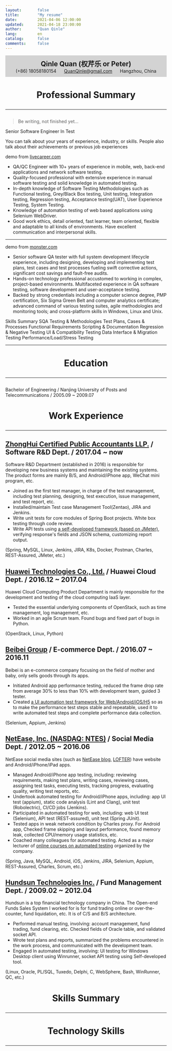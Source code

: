 ```yaml
---
layout:       false
title:        "My resume"
date:         2021-04-06 12:00:00
updated:      2021-04-18 23:00:00
author:       "Quan Qinle"
lang:         en
catalog:      false
comments:     false
---
```


<!DOCTYPE html>
<html lang="en">

<head>
    <meta charset="UTF-8">
    <link rel="apple-touch-icon" sizes="180x180" href="/images/apple-touch-icon-next.png">
    <link rel="icon" type="image/png" sizes="32x32" href="/images/favicon-32x32.ico">
    <link rel="icon" type="image/png" sizes="16x16" href="/images/favicon-16x16.png">
    <link rel="mask-icon" href="/images/logo.svg" color="#222">
    <link rel="stylesheet" href="/css/main.css">
    <meta property="article:author" content="权芹乐">
    <title>Peter Quan's resume</title>
</head>

<body>
<div class="main-inner content post posts-expand">

<div style="text-align: center; padding:10px; background-color: lightgray">
  <div style="font-size: 1.5em; font-weight: 700">Qinle Quan (权芹乐 or Peter)</div>
  <div>
    <span style="margin: 0 10px"> (+86) 18058180154</span>
    <span style="margin: 0 10px"><a href="mailto:quanqinle@gmail.com" target="_blank">QuanQinle@gmail.com</a></span>
    <span style="margin: 0 10px"> Hangzhou, China</span>
  </div>
</div>

# <div style="text-align:center">Professional Summary</div><hr>

> Be writing, not finished yet...

Senior Software Engineer In Test

You can talk about your years of experience, industry, or skills. People also talk about their achievements or previous job experiences

demo from [livecareer.com](https://www.livecareer.com/resume-search/r/software-test-engineer-7523c370e7854e43b62bb195c6c2639f)
+ QA/QC Engineer with 10+ years of experience in mobile, web, back-end applications and network software testing. 
+ Quality-focused professional with extensive experience in manual software testing and solid knowledge in automated testing. 
+ In-depth knowledge of Software Testing Methodologies such as Functional testing, Grey/Black Box testing, Unit testing, Integration testing, Regression testing, Acceptance testing(UAT), User Experience Testing, System Testing. 
+ Knowledge of automation testing of web based applications using Selenium WebDriver.
+ Good work ethics, detail oriented, fast learner, team oriented, flexible and adaptable to all kinds of environments. Have excellent communication and interpersonal skills.

<hr>

demo from [monster.com](https://www.monster.com/career-advice/article/sample-resume-qa-software-tester-experienced)
+ Senior software QA tester with full system development lifecycle experience, including designing, developing and implementing test plans, test cases and test processes fueling swift corrective actions, significant cost savings and fault-free audits.
+ Hands-on technology professional accustomed to working in complex, project-based environments. Multifaceted experience in QA software testing, software development and user-acceptance testing.
+ Backed by strong credentials including a computer science degree, PMP certification, Six Sigma Green Belt and computer analytics certificate; advanced command of various testing suites, agile methodologies and monitoring tools; and cross-platform skills in Windows, Linux and Unix.

Skills Summary
SQA Testing & Methodologies
Test Plans, Cases & Processes
Functional Requirements
Scripting & Documentation
Regression & Negative Testing
UI & Compatibility Testing
Data Interface & Migration Testing
Performance/Load/Stress Testing
<hr>

# <div style="text-align:center">Education</div><hr>

Bachelor of Engineering / Nanjing University of Posts and Telecommunications / 2005.09 ~ 2009.07


# <div style="text-align:center">Work Experience</div><hr>

## <a href="http://www.zhcpa.cn/en">ZhongHui Certified Public Accountants LLP.</a> / Software R&D Dept. / 2017.04 ~ now

Software R&D Department (established in 2016) is responsible for developing new business systems and maintaining the existing systems. The product forms are mainly B/S, and Android/iPhone app, WeChat mini program, etc.

- Joined as the first test manager, in charge of the test management, including test planning, designing, test execution, issue management, and test report, etc.
- Installed/maintain Test case Management Tool(Zentao), JIRA and Jenkins.
- Write unit tests for core modules of Spring Boot projects. White box testing through code review.
- Write API tests using [a self-developed framework (based on JMeter)](https://github.com/quanqinle/InterfaceTesting), verifying response's fields and JSON schema, customizing report output.

(Spring, MySQL, Linux, Jenkins, JIRA, K8s, Docker, Postman, Charles, REST-Assured, JMeter, etc.)


## <a href="https://www.huawei.com/en/">Huawei Technologies Co., Ltd.</a> / Huawei Cloud Dept. / 2016.12 ~ 2017.04

Huawei Cloud Computing Product Department is mainly responsible for the development and testing of the cloud computing IaaS layer.

- Tested the essential underlying components of OpenStack, such as time management, log management, etc.
- Worked in an agile Scrum team. Found bugs and fixed part of bugs in Python.

(OpenStack, Linux, Python)


## <a href="https://www.beibei.com.cn/">Beibei Group</a> / E-commerce Dept. / 2016.07 ~ 2016.11

Beibei is an e-commerce company focusing on the field of mother and baby, only sells goods through its apps.

- Initiated Android app performance testing, reduced the frame drop rate from average 30% to less than 10% with development team, guided 3 tester.
- Created [a UI automation test framework for Web/Android/iOS/H5](https://github.com/quanqinle/WebAndAppUITesting) so as to make the performance test steps stable and repeatable, used it to write automated test steps and complete performance data collection.

(Selenium, Appium, Jenkins)


## <a href="http://ir.netease.com/">NetEase, Inc. (NASDAQ: NTES)</a> / Social Media Dept. / 2012.05 ~ 2016.06

NetEase social media sites (such as [NetEase blog](http://blog.163.com/), [LOFTER](https://www.lofter.com/)) have website and Android/iPhone/iPad apps.

- Managed Android/iPhone app testing, including: reviewing requirements, making test plans, writing cases, reviewing cases, assigning test tasks, executing tests, tracking progress, evaluating quality, writing test reports, etc.
- Undertook automated testing for Android/iPhone apps, including: app UI test (appium), static code analysis (Lint and Clang), unit test (Robolectric),  CI/CD jobs (Jenkins).
- Participated in automated testing for web, including: web UI test (Selenium), API test (REST-assured), unit test (Spring JUnit).
- Tested apps in weak network condition by Charles proxy. For Android app, Checked frame skipping and layout performance, found memory leak, collected CPU/memory usage statistics, etc.
- Coached many colleagues for automated testing. Acted as a major lecturer of [online courses on automated testing](http://mooc.study.163.com/course/NEU-1000112018) organized by the company.

(Spring, Java, MySQL, Android, iOS, Jenkins, JIRA, Selenium, Appium, REST-Assured, Charles, Scrum, etc.)


## <a href="https://www.hundsun.com/en">Hundsun Technologies Inc.</a> / Fund Management Dept. / 2009.02 ~ 2012.04

Hundsun is a top financial technology company in China. The Open-end Funds Sales System I worked for is for fund trading online or over-the-counter, fund liquidation, etc. It is of C/S and B/S architecture.

- Performed manual testing, involving: account management, fund trading, fund clearing, etc. Checked fields of Oracle table, and validated socket API.
- Wrote test plans and reports, summarized the problems encountered in the work process, and communicated with the development team.
- Engaged In automated testing, involving: UI testing for Windows Desktop client using Winrunner, socket API testing using Self-developed tool.

(Linux, Oracle, PL/SQL, Tuxedo, Delphi, C, WebSphere, Bash, WinRunner, QC, etc.)

# <div style="text-align:center">Skills Summary</div><hr>


# <div style="text-align:center">Technology Skills</div><hr>


</div>
</body>
</html>